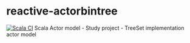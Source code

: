 # reactive-actorbintree
[![Scala CI](https://github.com/friendlycoconut/reactive-actorbintree/actions/workflows/scala.yml/badge.svg)](https://github.com/friendlycoconut/reactive-actorbintree/actions/workflows/scala.yml)
Scala Actor model - Study project - TreeSet implementation actor model
